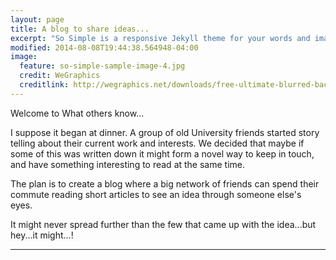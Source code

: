 ```yaml
---
layout: page
title: A blog to share ideas...
excerpt: "So Simple is a responsive Jekyll theme for your words and images."
modified: 2014-08-08T19:44:38.564948-04:00
image:
  feature: so-simple-sample-image-4.jpg
  credit: WeGraphics
  creditlink: http://wegraphics.net/downloads/free-ultimate-blurred-background-pack/
---
```


Welcome to What others know...

I suppose it began at dinner. A group of old University friends started story telling about their current work and interests. We decided that maybe if some of this was written down it might form a novel way to keep in touch, and have something interesting to read at the same time.

The plan is to create a blog where a big network of friends can spend their commute reading short articles to see an idea through someone else's eyes.

It might never spread further than the few that came up with the idea...but hey...it might...!

---
